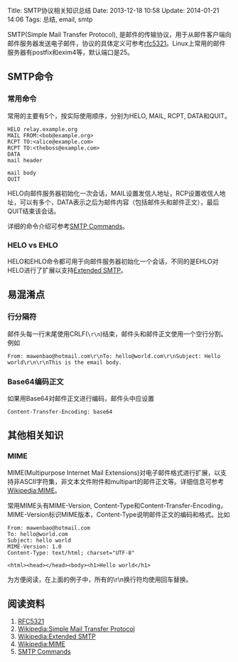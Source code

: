 Title: SMTP协议相关知识总结
Date: 2013-12-18 10:58
Update: 2014-01-21 14:06
Tags: 总结, email, smtp

[1]: http://tools.ietf.org/html/rfc5321 "RFC5321"
[2]: http://en.wikipedia.org/wiki/Simple_Mail_Transfer_Protocol
[3]: http://the-welters.com/professional/smtp.html "SMTP Commands"
[4]: http://en.wikipedia.org/wiki/MIME
[5]: http://en.wikipedia.org/wiki/Extended_SMTP

SMTP(Simple Mail Transfer Protocol), 是邮件的传输协议，用于从邮件客户端向邮件服务器发送电子邮件，协议的具体定义可参考[rfc5321][1]。Linux上常用的邮件服务器有postfix和exim4等，默认端口是25。

## SMTP命令
### 常用命令
常用的主要有5个，按实际使用顺序，分别为HELO, MAIL, RCPT, DATA和QUIT。

    HELO relay.example.org
    MAIL FROM:<bob@example.org>
    RCPT TO:<alice@example.com>
    RCPT TO:<theboss@example.com>
    DATA
    mail header

    mail body
    QUIT

HELO向邮件服务器初始化一次会话，MAIL设置发信人地址，RCP设置收信人地址，可以有多个，DATA表示之后为邮件内容（包括邮件头和邮件正文），最后QUIT结束该会话。

详细的命令介绍可参考[SMTP Commands][3]。

### HELO vs EHLO
HELO和EHLO命令都可用于向邮件服务器初始化一个会话，不同的是EHLO对HELO进行了扩展以支持[Extended SMTP][5]。

## 易混淆点
### 行分隔符
邮件头每一行末尾使用CRLF(`\r\n`)结束，邮件头和邮件正文使用一个空行分割。例如

    From: mawenbao@hotmail.com\r\nTo: hello@world.com\r\nSubject: Hello world\r\n\r\nThis is the email body.

### Base64编码正文
如果用Base64对邮件正文进行编码，邮件头中应设置

    Content-Transfer-Encoding: base64

## 其他相关知识
### MIME
MIME(Multipurpose Internet Mail Extensions)对电子邮件格式进行扩展，以支持非ASCII字符集，非文本文件附件和multipart的邮件正文等。详细信息可参考[Wikipedia:MIME][4]。

常用MIME头有MIME-Version, Content-Type和Content-Transfer-Encoding，MIME-Version标识MIME版本，Content-Type说明邮件正文的编码和格式。比如

    From: mawenbao@hotmail.com
    To: hello@world.com
    Subject: hello world
    MIME-Version: 1.0
    Content-Type: text/html; charset="UTF-8"

    <html><head></head><body><h1>Hello world</h1>

为方便阅读，在上面的例子中，所有的\r\n换行符均使用回车替换。

## 阅读资料
1. [RFC5321][1]
2. [Wikipedia:Simple Mail Transfer Protocol][2]
3. [Wikipedia:Extended SMTP][5]
4. [Wikipedia:MIME][4]
5. [SMTP Commands][3]

